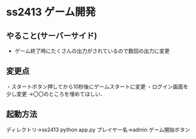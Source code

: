 # ss2413 ゲーム開発

## やること(サーバーサイド)
- ゲーム終了時にたくさんの出力がされているので数回の出力に変更

## 変更点
・スタートボタン押してから10秒後にゲームスタートに変更
・ログイン画面を少し変更
→〇〇のところを埋めてほしい．


## 起動方法
ディレクトリ→ss2413
python app.py
プレイヤー名→admin
ゲーム開始ボタン


